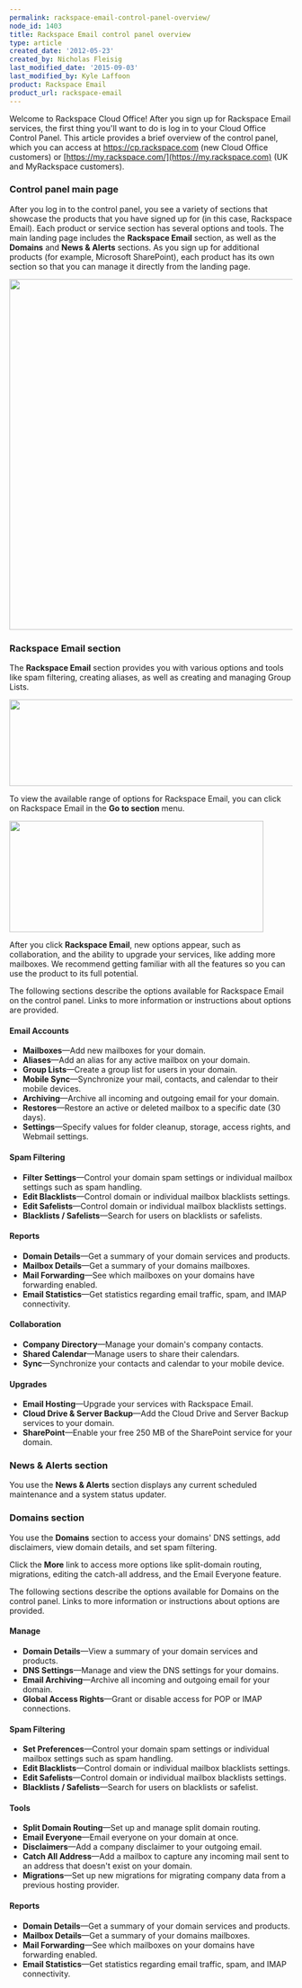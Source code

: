 ```yaml
---
permalink: rackspace-email-control-panel-overview/
node_id: 1403
title: Rackspace Email control panel overview
type: article
created_date: '2012-05-23'
created_by: Nicholas Fleisig
last_modified_date: '2015-09-03'
last_modified_by: Kyle Laffoon
product: Rackspace Email
product_url: rackspace-email
---
```


Welcome to Rackspace Cloud Office! After you sign up for Rackspace Email
services, the first thing you'll want to do is log in to your Cloud
Office Control Panel. This article provides a brief overview of the
control panel, which you can access at <https://cp.rackspace.com> (new
Cloud Office customers) or
[https://my.rackspace.com/](https://my.rackspace.com) (UK and
MyRackspace customers).

### Control panel main page

After you log in to the control panel, you see a variety of sections
that showcase the products that you have signed up for (in this case,
Rackspace Email). Each product or service section has several options
and tools. The main landing page includes the
**Rackspace Email** section, as well as the **Domains** and **News & Alerts** sections. As you sign up for additional products
(for example, Microsoft SharePoint), each product has its own section so
that you can manage it directly from the landing page.

<img src="https://8026b2e3760e2433679c-fffceaebb8c6ee053c935e8915a3fbe7.ssl.cf2.rackcdn.com/field/image/CP_Main.png" width="761" height="624" />

### Rackspace Email section

The **Rackspace Email** section provides you with various options and
tools like spam filtering, creating aliases, as well as creating and
managing Group Lists.

<img src="https://8026b2e3760e2433679c-fffceaebb8c6ee053c935e8915a3fbe7.ssl.cf2.rackcdn.com/field/image/RSE_Section.png" width="553" height="154" />

To view the available range of options for Rackspace Email, you can
click on Rackspace Email in the **Go to section** menu.

<img src="https://8026b2e3760e2433679c-fffceaebb8c6ee053c935e8915a3fbe7.ssl.cf2.rackcdn.com/field/image/Go_To_Section.png" width="452" height="198" />

After you click **Rackspace Email**, new options appear, such as
collaboration, and the ability to upgrade your services, like adding
more mailboxes. We recommend getting familiar with all the features so
you can use the product to its full potential.

The following sections describe the options available for Rackspace
Email on the control panel. Links to more information or instructions
about options are provided.

#### Email Accounts

- **Mailboxes**&mdash;Add new mailboxes for your domain.
- **Aliases**&mdash;Add an alias for any active mailbox on your domain.
- **Group Lists**&mdash;Create a group list for users in your domain.
- **Mobile Sync**&mdash;Synchronize your mail, contacts, and calendar to
    their mobile devices.
- **Archiving**&mdash;Archive all incoming and outgoing email for
    your domain.
- **Restores**&mdash;Restore an active or deleted mailbox to a specific
    date (30 days).
- **Settings**&mdash;Specify values for folder cleanup, storage, access
    rights, and Webmail settings.

#### Spam Filtering

- **Filter Settings**&mdash;Control your domain spam settings or
    individual mailbox settings such as spam handling.
- **Edit Blacklists**&mdash;Control domain or individual mailbox
    blacklists settings.
- **Edit Safelists**&mdash;Control domain or individual mailbox
    blacklists settings.
- **Blacklists / Safelists**&mdash;Search for users on blacklists
    or safelists.

#### Reports

- **Domain Details**&mdash;Get a summary of your domain services
    and products.
- **Mailbox Details**&mdash;Get a summary of your domains mailboxes.
- **Mail Forwarding**&mdash;See which mailboxes on your domains have
    forwarding enabled.
- **Email Statistics**&mdash;Get statistics regarding email traffic, spam,
    and IMAP connectivity.

#### Collaboration

- **Company Directory**&mdash;Manage your domain's company contacts.
- **Shared Calendar**&mdash;Manage users to share their calendars.
- **Sync**&mdash;Synchronize your contacts and calendar to your
    mobile device.

#### Upgrades

- **Email Hosting**&mdash;Upgrade your services with Rackspace Email.
- **Cloud Drive & Server Backup**&mdash;Add the Cloud Drive and Server
    Backup services to your domain.
- **SharePoint**&mdash;Enable your free 250 MB of the SharePoint service
    for your domain.

### News & Alerts section

You use the **News & Alerts** section displays any current scheduled maintenance and a system status updater.

### Domains section

You use the **Domains** section to access your domains' DNS settings,
add disclaimers, view domain details, and set spam filtering.

Click the **More** link to access more options like split-domain
routing, migrations, editing the catch-all address, and the Email
Everyone feature.

The following sections describe the options available for Domains on the
control panel. Links to more information or instructions about options
are provided.

#### Manage

- **Domain Details**&mdash;View  a summary of your domain services
    and products.
- **DNS Settings**&mdash;Manage and view the DNS settings for
    your domains.
- **Email Archiving**&mdash;Archive all incoming and outgoing email for
    your domain.
- **Global Access Rights**&mdash;Grant or disable access for POP or
    IMAP connections.

#### Spam Filtering

- **Set Preferences**&mdash;Control your domain spam settings or
    individual mailbox settings such as spam handling.
- **Edit Blacklists**&mdash;Control domain or individual mailbox
    blacklists settings.
- **Edit Safelists**&mdash;Control domain or individual mailbox
    blacklists settings.
- **Blacklists / Safelists**&mdash;Search for users on blacklists
    or safelist.

#### Tools

- **Split Domain Routing**&mdash;Set up and manage split domain routing.
- **Email Everyone**&mdash;Email everyone on your domain at once.
- **Disclaimers**&mdash;Add a company disclaimer to your outgoing email.
- **Catch All Address**&mdash;Add a mailbox to capture any incoming mail
    sent to an address that doesn't exist on your domain.
- **Migrations**&mdash;Set up new migrations for migrating company data
    from a previous hosting provider.

#### Reports

- **Domain Details**&mdash;Get a summary of your domain services and products.
- **Mailbox Details**&mdash;Get a summary of your domains mailboxes.
- **Mail Forwarding**&mdash;See which mailboxes on your domains have forwarding enabled.
- **Email Statistics**&mdash;Get statistics regarding email traffic, spam, and IMAP connectivity.
